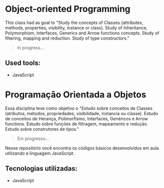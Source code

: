 # Object-oriented Programming

This class had as goal to "Study the concepts of Classes (attributes, methods, properties, visibility, instance or class). Study of Inheritance, Polymorphism, Interfaces, Generics and Arrow functions concepts. Study of filtering, mapping and reduction. Study of type constructors."

> In progress...

## Used tools:

* JavaScript


#


# Programação Orientada a Objetos

Essa disciplina teve como objetivo o "Estudo sobre conceitos de Classes (atributos, métodos, propriedades, visibilidade, instancia ou classe). Estudo de conceitos de Herança, Polimorfismo, Interfaces, Genéricos e Arrow functions. Estudo sobre funções de filtragem, mapeamento e redução. Estudo sobre construtores de tipos."


> Em progresso...


Nesse repositório você encontra os códigos básicos desenvolvidos em aula utilizando a linguagem JavaScript.


## Tecnologias utilizadas:

* JavaScript

